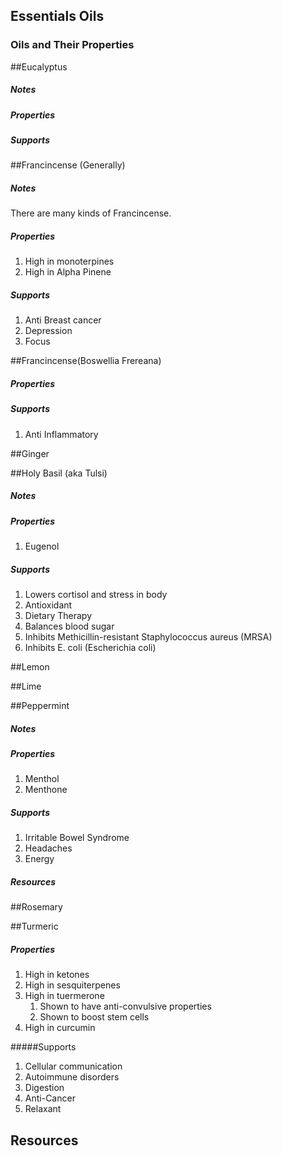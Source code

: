 ## Essentials Oils

### Oils and Their Properties
##Eucalyptus
##### Notes
##### Properties
##### Supports

##Francincense (Generally)
##### Notes
There are many kinds of Francincense.
 
##### Properties
1. High in monoterpines
2. High in Alpha Pinene

##### Supports
1. Anti Breast cancer
2. Depression
3. Focus

##Francincense(Boswellia Frereana)
##### Properties

##### Supports
1. Anti Inflammatory

##Ginger

##Holy Basil (aka Tulsi)
##### Notes

##### Properties
1. Eugenol

##### Supports
1. Lowers cortisol and stress in body
2. Antioxidant
3. Dietary Therapy
4. Balances blood sugar
5. Inhibits Methicillin-resistant Staphylococcus aureus (MRSA)
6. Inhibits E. coli (Escherichia coli)

##Lemon

##Lime

##Peppermint
##### Notes

##### Properties
1. Menthol
2. Menthone

##### Supports
1. Irritable Bowel Syndrome
2. Headaches
3. Energy

##### Resources

##Rosemary

##Turmeric 
##### Properties

1. High in ketones
2. High in sesquiterpenes
3. High in tuermerone
    1. Shown to have anti-convulsive properties
    2. Shown to boost stem cells
4. High in curcumin

#####Supports

1. Cellular communication
2. Autoimmune disorders
3. Digestion
4. Anti-Cancer
5. Relaxant


## Resources
